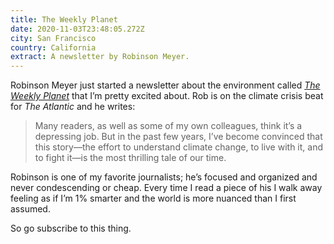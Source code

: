 ```yaml
---
title: The Weekly Planet
date: 2020-11-03T23:48:05.272Z
city: San Francisco
country: California
extract: A newsletter by Robinson Meyer.
---
```

Robinson Meyer just started a newsletter about the environment called [_The Weekly Planet_](https://www.theatlantic.com/newsletters/sign-up/weekly-planet/) that I’m pretty excited about. Rob is on the climate crisis beat for _The Atlantic_ and he writes: 

> Many readers, as well as some of my own colleagues, think it’s a depressing job. But in the past few years, I’ve become convinced that this story—the effort to understand climate change, to live with it, and to fight it—is the most thrilling tale of our time.

Robinson is one of my favorite journalists; he’s focused and organized and never condescending or cheap. Every time I read a piece of his I walk away feeling as if I’m 1% smarter and the world is more nuanced than I first assumed. 

So go subscribe to this thing.
